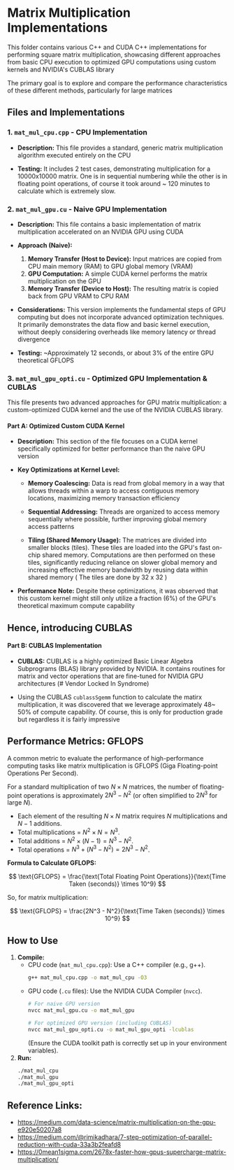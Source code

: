 # Matrix Multiplication Implementations

This folder contains various C++ and CUDA C++ implementations for performing square matrix multiplication, showcasing different approaches from basic CPU execution to optimized GPU computations using custom kernels and NVIDIA's CUBLAS library

The primary goal is to explore and compare the performance characteristics of these different methods, particularly for large matrices

## Files and Implementations

### 1. `mat_mul_cpu.cpp` - CPU Implementation

* **Description:** This file provides a standard, generic matrix multiplication algorithm executed entirely on the CPU


* **Testing:** It includes 2 test cases, demonstrating multiplication for a 10000x10000 matrix. One is in sequential numbering while the other is in floating point operations, of course it took around ~ 120 minutes to calculate which is extremely slow.


### 2. `mat_mul_gpu.cu` - Naive GPU Implementation

* **Description:** This file contains a basic implementation of matrix multiplication accelerated on an NVIDIA GPU using CUDA


* **Approach (Naive):**
    1.  **Memory Transfer (Host to Device):** Input matrices are copied from CPU main memory (RAM) to GPU global memory (VRAM)
    2.  **GPU Computation:** A simple CUDA kernel performs the matrix multiplication on the GPU
    3.  **Memory Transfer (Device to Host):** The resulting matrix is copied back from GPU VRAM to CPU RAM

* **Considerations:** This version implements the fundamental steps of GPU computing but does not incorporate advanced optimization techniques. It primarily demonstrates the data flow and basic kernel execution, without deeply considering overheads like memory latency or thread divergence


* **Testing:** ~Approximately 12 seconds, or about 3% of the entire GPU theoretical GFLOPS

### 3. `mat_mul_gpu_opti.cu` - Optimized GPU Implementation & CUBLAS

This file presents two advanced approaches for GPU matrix multiplication: a custom-optimized CUDA kernel and the use of the NVIDIA CUBLAS library.

#### Part A: Optimized Custom CUDA Kernel

* **Description:** This section of the file focuses on a CUDA kernel specifically optimized for better performance than the naive GPU version


* **Key Optimizations at Kernel Level:**
    * **Memory Coalescing:** Data is read from global memory in a way that allows threads within a warp to access contiguous memory locations, maximizing memory transaction efficiency

    * **Sequential Addressing:** Threads are organized to access memory sequentially where possible, further improving global memory access patterns

    * **Tiling (Shared Memory Usage):** The matrices are divided into smaller blocks (tiles). These tiles are loaded into the GPU's fast on-chip shared memory. Computations are then performed on these tiles, significantly reducing reliance on slower global memory and increasing effective memory bandwidth by reusing data within shared memory ( The tiles are done by 32 x 32 )

* **Performance Note:** Despite these optimizations, it was observed that this custom kernel might still only utilize a fraction (6%) of the GPU's theoretical maximum compute capability 

## Hence, introducing CUBLAS

#### Part B: CUBLAS Implementation

* **CUBLAS:** CUBLAS is a highly optimized Basic Linear Algebra Subprograms (BLAS) library provided by NVIDIA. It contains routines for matrix and vector operations that are fine-tuned for NVIDIA GPU architectures (# Vendor Locked In Syndrome)



* Using the CUBLAS ```cublassSgemm``` function to calculate the matirx multiplication, it was discovered that we leverage approximately 48~ 50% of compute capability. Of course, this is only for production grade but regardless it is fairly impressive 

## Performance Metrics: GFLOPS

A common metric to evaluate the performance of high-performance computing tasks like matrix multiplication is GFLOPS (Giga Floating-point Operations Per Second).

For a standard multiplication of two $N \times N$ matrices, the number of floating-point operations is approximately $2N^3 - N^2$ (or often simplified to $2N^3$ for large $N$).

* Each element of the resulting $N \times N$ matrix requires $N$ multiplications and $N-1$ additions.
* Total multiplications = $N^2 \times N = N^3$.
* Total additions = $N^2 \times (N-1) = N^3 - N^2$.
* Total operations = $N^3 + (N^3 - N^2) = 2N^3 - N^2$.

**Formula to Calculate GFLOPS:**

$$ \text{GFLOPS} = \frac{\text{Total Floating Point Operations}}{\text{Time Taken (seconds)} \times 10^9} $$

So, for matrix multiplication:

$$ \text{GFLOPS} = \frac{2N^3 - N^2}{\text{Time Taken (seconds)} \times 10^9} $$


## How to Use

1.  **Compile:**
    * CPU code (`mat_mul_cpu.cpp`): Use a C++ compiler (e.g., g++).
        ```bash
        g++ mat_mul_cpu.cpp -o mat_mul_cpu -O3
        ```
    * GPU code (`.cu` files): Use the NVIDIA CUDA Compiler (`nvcc`).
        ```bash
        # For naive GPU version
        nvcc mat_mul_gpu.cu -o mat_mul_gpu

        # For optimized GPU version (including CUBLAS)
        nvcc mat_mul_gpu_opti.cu -o mat_mul_gpu_opti -lcublas
        ```
        (Ensure the CUDA toolkit path is correctly set up in your environment variables).
2.  **Run:**
    ```bash
    ./mat_mul_cpu
    ./mat_mul_gpu
    ./mat_mul_gpu_opti
    ```

## Reference Links:
- https://medium.com/data-science/matrix-multiplication-on-the-gpu-e920e50207a8
- https://medium.com/@rimikadhara/7-step-optimization-of-parallel-reduction-with-cuda-33a3b2feafd8 
- https://0mean1sigma.com/2678x-faster-how-gpus-supercharge-matrix-multiplication/
